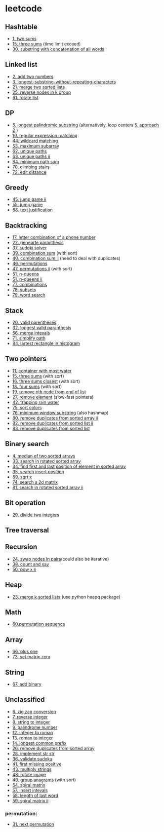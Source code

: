 # leetcode

## Hashtable
* [1. two sums](https://github.com/yc65/lc/blob/master/1.two-sum.py)
* [15. three sums](https://github.com/yc65/lc/blob/master/15.3-sum_based_on_two_sums.py) (time limit exceed)
* [30. substring with concatenation of all words](https://github.com/yc65/lc/blob/master/30.substring-with-concatenation-of-all-words.py)
## Linked list
* [2. add two numbers](https://github.com/yc65/lc/blob/master/2.add-two-numbers.py)
* [3. longest-substring-without-repeating-characters](https://github.com/yc65/lc/blob/master/3.longest-substring-without-repeating-characters.py)
* [21. merge two sorted lists](https://github.com/yc65/lc/blob/master/21.merge-two-sorted-lists.py)
* [25. reverse nodes in k group](https://github.com/yc65/lc/blob/master/25.reverse-nodes-in-k-group.py)
* [61. rotate list](https://github.com/yc65/lc/blob/master/61.rotate-list.py)
## DP
* [5. longest palindromic substring](https://github.com/yc65/lc/blob/master/5.longest-palindromic-substring_dp.py) (alternatively, loop centers [5. approach 2](https://github.com/yc65/lc/blob/master/5.longest-palindromic-substring_loop_center.py) )
* [10. regular expression matching](https://github.com/yc65/lc/blob/master/10.regular-expression-matching.py)
* [44. wildcard matching](https://github.com/yc65/lc/blob/master/44.wildcard-matching.py)
* [53. maximum subarray](https://github.com/yc65/lc/blob/master/53.maximum-subarray.py)
* [62. unique paths](https://github.com/yc65/lc/blob/master/62.unique-paths.py)
* [63. unique paths ii](https://github.com/yc65/lc/blob/master/63.unique-paths-ii.py)
* [64. minimum path sum](https://github.com/yc65/lc/blob/master/64.minimum-path-sum.py)
* [70. climbing stairs](https://github.com/yc65/lc/blob/master/70.climbing-stairs.py)
* [72. edit distance](https://github.com/yc65/lc/blob/master/72.edit-distance.py)
## Greedy
* [45. jump game ii](https://github.com/yc65/lc/blob/master/45.jump-game-ii.py)
* [55. jump game](https://github.com/yc65/lc/blob/master/55.jump-game.py)
* [68. text justification](https://github.com/yc65/lc/blob/master/68.text-justification.py)
## Backtracking
* [17. letter combination of a phone number](https://github.com/yc65/lc/blob/master/17.letter-combinations-of-a-phone-number.py)
* [22. genearte paranthesis](https://github.com/yc65/lc/blob/master/22.generate-parentheses.py)
* [37. sudoki solver](https://github.com/yc65/lc/blob/master/37.sudoku-solver.py)
* [39. combination sum](https://github.com/yc65/lc/blob/master/39.combination-sum.py) (with sort)
* [40. combination sum ii](https://github.com/yc65/lc/blob/master/40.combination-sum-ii.py) (need to deal with duplicates)
* [46. permutations](https://github.com/yc65/lc/blob/master/46.permutations.py)
* [47. permutations ii](https://github.com/yc65/lc/blob/master/47.permutations-ii.py) (with sort)
* [51. n-queens](https://github.com/yc65/lc/blob/master/51.n-queens.py)
* [51. n-queens ii](https://github.com/yc65/lc/blob/master/52.n-queens-ii.py)
* [77. combinations](https://github.com/yc65/lc/blob/master/77.combinations.py)
* [78. subsets](https://github.com/yc65/lc/blob/master/78.subsets.py)
* [79. word search](https://github.com/yc65/lc/blob/master/79.word-search.py)
## Stack
* [20. valid parentheses](https://github.com/yc65/lc/blob/master/20.valid-parentheses.py)
* [32. longest valid paranthesis](https://github.com/yc65/lc/blob/master/32.longest-valid-parentheses.py)
* [56. merge intevals](https://github.com/yc65/lc/blob/master/56.merge-intervals.py)
* [71. simplify path](https://github.com/yc65/lc/blob/master/71.simplify-path.py)
* [84. lartest rectangle in histogram](https://github.com/yc65/lc/blob/master/84.largest-rectangle-in-histogram.py)
## Two pointers
* [11. container with most water](https://github.com/yc65/lc/blob/master/11.container-with-most-water.py)
* [15. three sums](https://github.com/yc65/lc/blob/master/15.3-sum_with_sort.py) (with sort)
* [16. three sums closest](https://github.com/yc65/lc/blob/master/16.3-sum-closest.py) (with sort)
* [18. four sums](https://github.com/yc65/lc/blob/master/18.4-sum.py) (with sort)
* [19. remove nth node from end of list](https://github.com/yc65/lc/blob/master/19.remove-nth-node-from-end-of-list.py)
* [27. remove element](https://github.com/yc65/lc/blob/master/27.remove-element.py) (slow-fast pointers)
* [42. trapping rain water](https://github.com/yc65/lc/blob/master/42.trapping-rain-water.py)
* [75. sort colors](https://github.com/yc65/lc/blob/master/75.sort-colors.py)
* [76. minimum window substring](https://github.com/yc65/lc/blob/master/76.minimum-window-substring.py) (also hashmap)
* [80. remove duplicates from sorted array ii](https://github.com/yc65/lc/blob/master/80.remove-duplicates-from-sorted-array-ii.py)
* [82. remove duplicates from sorted list ii](https://github.com/yc65/lc/blob/master/82.remove-duplicates-from-sorted-list-ii.py)
* [83. remove duplicates from sorted list](https://github.com/yc65/lc/blob/master/83.remove-duplicates-from-sorted-list.py)
## Binary search
* [4. median of two sorted arrays](https://github.com/yc65/lc/blob/master/4.median-of-two-sorted-arrays.py)
* [33. search in rotated sorted array](https://github.com/yc65/lc/blob/master/33.search-in-rotated-sorted-array.py)
* [34. find first and last position of element in sorted array](https://github.com/yc65/lc/blob/master/34.find-first-and-last-position-of-element-in-sorted-array.py)
* [35. search insert position](https://github.com/yc65/lc/blob/master/35.search-insert-position.py)
* [69. sqrt x](https://github.com/yc65/lc/blob/master/69.sqrt-x.py)
* [74. search a 2d matrix](https://github.com/yc65/lc/blob/master/74.search-a-2-d-matrix.pyy)
* [81. search in rotated sorted array ii](https://github.com/yc65/lc/blob/master/81.search-in-rotated-sorted-array-ii.py)
## Bit operation
* [29. divide two integers](https://github.com/yc65/lc/blob/master/29.divide-two-integers.py)
## Tree traversal
## Recursion 
* [24. swap nodes in pairs](https://github.com/yc65/lc/blob/master/24.swap-nodes-in-pairs.py)(could also be iterative)
* [38. count and say](https://github.com/yc65/lc/blob/master/38.count-and-say.py)
* [50. pow x n](https://github.com/yc65/lc/blob/master/50.pow-x-n.py)
## Heap
* [23. merge k sorted lists](https://github.com/yc65/lc/blob/master/23.merge-k-sorted-lists_with_heap.py) (use python heapq package)
## Math
* [60.permutation sequence](https://github.com/yc65/lc/blob/master/60.permutation-sequence.py)
## Array
* [66. plus one](https://github.com/yc65/lc/blob/master/66.plus-one.py)
* [73. set matrix zero](https://github.com/yc65/lc/blob/master/73.set-matrix-zeroes.py)
## String
* [67. add binary](https://github.com/yc65/lc/blob/master/67.add-binary.py)
## Unclassified
* [6. zig zag conversion](https://github.com/yc65/lc/blob/master/6.zig-zag-conversion_solusion1.py)
* [7. reverse integer](https://github.com/yc65/lc/blob/master/7.reverse-integer.py)
* [8. string to integer](https://github.com/yc65/lc/blob/master/8.string-to-integer-atoi.py)
* [9. palindrome number](https://github.com/yc65/lc/blob/master/9.palindrome-number.py)
* [12. integer to roman](https://github.com/yc65/lc/blob/master/12.integer-to-roman.py)
* [13. roman to integer](https://github.com/yc65/lc/blob/master/13.roman-to-integer.py)
* [14. longest common prefix](https://github.com/yc65/lc/blob/master/14.longest-common-prefix.py)
* [26. remove duplicates from sorted array](https://github.com/yc65/lc/blob/master/26.remove-duplicates-from-sorted-array.py)
* [28. implement str str](https://github.com/yc65/lc/blob/master/28.implement-str-str.py)
* [36. validate sudoku](https://github.com/yc65/lc/blob/master/36.valid-sudoku.py)
* [41. first missing positive](https://github.com/yc65/lc/blob/master/41.first-missing-positive.py)
* [43. multiply strings](https://github.com/yc65/lc/blob/master/43.multiply-strings.py)
* [48. rotate image](https://github.com/yc65/lc/blob/master/48.rotate-image.py)
* [49. group anagrams](https://github.com/yc65/lc/blob/master/49.group-anagrams.py) (with sort)
* [54. spiral matrix](https://github.com/yc65/lc/blob/master/54.spiral-matrix.py)
* [57. insert intevals](https://github.com/yc65/lc/blob/master/57.insert-interval.py)
* [58. length of last word](https://github.com/yc65/lc/blob/master/58.length-of-last-word.py)
* [59. spiral matrix ii](https://github.com/yc65/lc/blob/master/59.spiral-matrix-ii.py)
### permutation:
* [31. next permutation](https://github.com/yc65/lc/blob/master/31.next-permutation.py)

